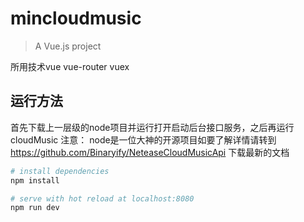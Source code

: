 # mincloudmusic

> A Vue.js project

所用技术vue  vue-router vuex

## 运行方法

首先下载上一层级的node项目并运行打开启动后台接口服务，之后再运行cloudMusic
注意： node是一位大神的开源项目如要了解详情请转到
https://github.com/Binaryify/NeteaseCloudMusicApi
下载最新的文档


``` bash
# install dependencies
npm install

# serve with hot reload at localhost:8080
npm run dev


